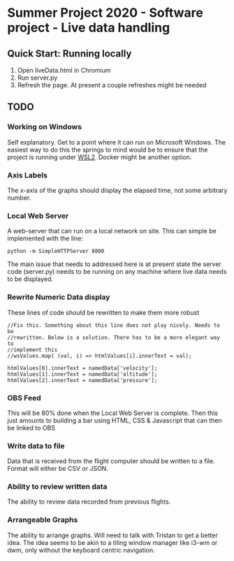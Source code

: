# Summer Project 2020 - Software project - Live data handling

## Quick Start: Running locally
1. Open liveData.html in Chromium 
2. Run server.py 
3. Refresh the page. At present a couple refreshes might be needed


## TODO
### Working on Windows
Self explanatory. Get to a point where it can run on Microsoft Windows. The
easiest way to do this the springs to mind would be to ensure that the project
is running under [WSL2](https://docs.microsoft.com/en-us/windows/wsl/compare-versions). 
Docker might be another option.

### Axis Labels
The x-axis of the graphs should display the elapsed time, not some arbitrary
number.

### Local Web Server 
A web-server that can run on a local network on site. This can simple be
implemented with the line: 
```
python -m SimpleHTTPServer 8000
```

The main issue that needs to addressed here is at present state the server code
(server.py) needs to be running on any machine where live data needs to be
displayed.  

### Rewrite Numeric Data display
These lines of code should be rewritten to make them more robust
```
//Fix this. Something about this line does not play nicely. Needs to be
//rewritten. Below is a solution. There has to be a more elegant way to
//implement this
//wsValues.map( (val, i) => htmlValues[i].innerText = val);

htmlValues[0].innerText = namedData['velocity'];
htmlValues[1].innerText = namedData['altitude'];
htmlValues[2].innerText = namedData['pressure'];
```

### OBS Feed
This will be 80% done when the Local Web Server is complete. Then this just
amounts to building a bar using HTML, CSS & Javascript that can then be linked
to OBS

### Write data to file
Data that is received from the flight computer should be written to a file.
Format will either be CSV or JSON.

### Ability to review written data
The ability to review data recorded from previous flights.

### Arrangeable Graphs
The ability to arrange graphs. Will need to talk with Tristan to get a better
idea. The idea seems to be akin to a tiling window manager like i3-wm or dwm,
only without the keyboard centric navigation.
